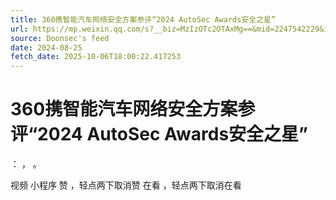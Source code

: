 ```yaml
---
title: 360携智能汽车网络安全方案参评“2024 AutoSec Awards安全之星”
url: https://mp.weixin.qq.com/s?__biz=MzIzOTc2OTAxMg==&mid=2247542229&idx=2&sn=f1a36188370ab223796012fcdeef8937
source: Doonsec's feed
date: 2024-08-25
fetch_date: 2025-10-06T18:00:22.417253
---
```


# 360携智能汽车网络安全方案参评“2024 AutoSec Awards安全之星”

：
，
。

视频
小程序
赞
，轻点两下取消赞
在看
，轻点两下取消在看